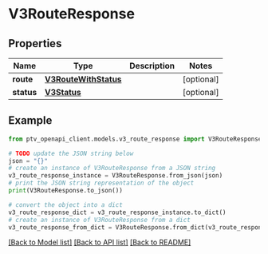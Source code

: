 # V3RouteResponse


## Properties

Name | Type | Description | Notes
------------ | ------------- | ------------- | -------------
**route** | [**V3RouteWithStatus**](V3RouteWithStatus.md) |  | [optional] 
**status** | [**V3Status**](V3Status.md) |  | [optional] 

## Example

```python
from ptv_openapi_client.models.v3_route_response import V3RouteResponse

# TODO update the JSON string below
json = "{}"
# create an instance of V3RouteResponse from a JSON string
v3_route_response_instance = V3RouteResponse.from_json(json)
# print the JSON string representation of the object
print(V3RouteResponse.to_json())

# convert the object into a dict
v3_route_response_dict = v3_route_response_instance.to_dict()
# create an instance of V3RouteResponse from a dict
v3_route_response_from_dict = V3RouteResponse.from_dict(v3_route_response_dict)
```
[[Back to Model list]](../README.md#documentation-for-models) [[Back to API list]](../README.md#documentation-for-api-endpoints) [[Back to README]](../README.md)


